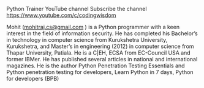Python Trainer 
YouTube channel 
Subscribe the channel
https://www.youtube.com/c/codingwisdom

Mohit (mohitraj.cs@gmail.com ) is a Python programmer with a keen interest in the field of information security. 
He has completed his Bachelor’s in technology in computer science from Kurukshetra University, Kurukshetra, and Master’s in engineering (2012) in computer science from Thapar University, Patiala. 
He is a C|EH, ECSA from EC-Council USA and former IBMer. 
He has published several articles in national and international magazines. 
He is the author Python Penetration Testing Essentials and Python penetration testing for developers, Learn Python in 7 days, Python for developers (BPB)

